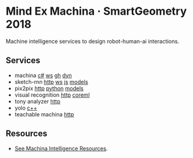 # Mind Ex Machina · SmartGeometry 2018

Machine intelligence services to design robot-human-ai interactions.

## Services

- machina [c#](https://github.com/robotexmachina/machina) [ws](https://github.com/garciadelcastillo/Machina-Tests/tree/master/180402_BridgeApp) [gh](https://github.com/robotexmachina/machina-grasshopper) [dyn](https://github.com/robotexmachina/machina-dynamo)
- sketch-rnn [http](https://github.com/nonoesp/smartgeometry/blob/master/sketch-rnn/http-server.js) [ws](https://github.com/nonoesp/smartgeometry/blob/master/sketch-rnn/websocket-client.js) [js](https://github.com/nonoesp/smartgeometry/blob/master/sketch-rnn/lib/simple_predict.js) [models](http://nono.ma/models/sketchrnn)
- pix2pix [http](https://github.com/nonoesp/smartgeometry/tree/master/pix2pix-http) [python](https://github.com/affinelayer/pix2pix-tensorflow) [models](http://nono.ma/models/pix2pix)
- visual recognition [http](https://github.com/nonoesp/smartgeometry/tree/master/ibm-visual-recognition) [coreml](https://github.com/nonoesp/smartgeometry/tree/master/ibm-visual-recognition/CoreMLSwift-CircleOrSquare)
- tony analyzer [http](https://github.com/nonoesp/smartgeometry/tree/master/ibm-tone-analyzer)
- yolo [c++](https://pjreddie.com/darknet/yolo/)
- teachable machina [http](tree/master/teachable-machina)

## Resources

- [See Machina Intelligence Resources](https://paper.dropbox.com/doc/Machine-Intelligence-Resources-f2adG8vASJ0uiEZfCBc2i?_tk=share_copylink).